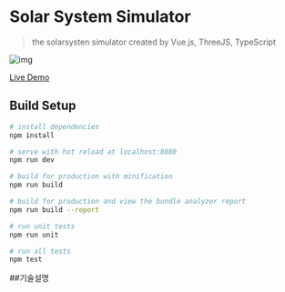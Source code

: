 # Solar System Simulator

> the solarsysten simulator created by Vue.js, ThreeJS, TypeScript

![img](./thumb.png)

[Live Demo](https://evan-moon.github.io/solarsystemts/#/)

## Build Setup

``` bash
# install dependencies
npm install

# serve with hot reload at localhost:8080
npm run dev

# build for production with minification
npm run build

# build for production and view the bundle analyzer report
npm run build --report

# run unit tests
npm run unit

# run all tests
npm test
```

##기술설명

